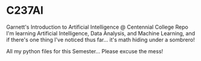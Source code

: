 # C237AI
Garnett's Introduction to Artificial Intelligence @ Centennial College Repo
I'm learning Artificial Intelligence, Data Analysis, and Machine Learning, and if there's one thing I've noticed thus far... it's math hiding under a sombrero!

All my python files for this Semester... Please excuse the mess! 
